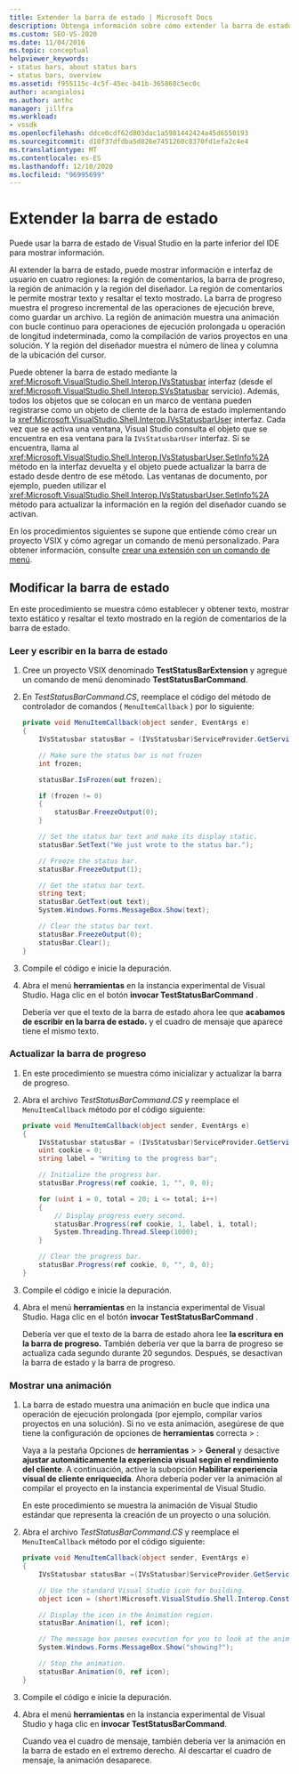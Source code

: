 ```yaml
---
title: Extender la barra de estado | Microsoft Docs
description: Obtenga información sobre cómo extender la barra de estado de Visual Studio en la parte inferior del IDE, que muestra información.
ms.custom: SEO-VS-2020
ms.date: 11/04/2016
ms.topic: conceptual
helpviewer_keywords:
- status bars, about status bars
- status bars, overview
ms.assetid: f955115c-4c5f-45ec-b41b-365868c5ec0c
author: acangialosi
ms.author: anthc
manager: jillfra
ms.workload:
- vssdk
ms.openlocfilehash: ddce0cdf62d803dac1a5981442424a45d6550193
ms.sourcegitcommit: d10f37dfdba5d826e7451260c8370fd1efa2c4e4
ms.translationtype: MT
ms.contentlocale: es-ES
ms.lasthandoff: 12/10/2020
ms.locfileid: "96995699"
---
```

# <a name="extend-the-status-bar"></a>Extender la barra de estado
Puede usar la barra de estado de Visual Studio en la parte inferior del IDE para mostrar información.

 Al extender la barra de estado, puede mostrar información e interfaz de usuario en cuatro regiones: la región de comentarios, la barra de progreso, la región de animación y la región del diseñador. La región de comentarios le permite mostrar texto y resaltar el texto mostrado. La barra de progreso muestra el progreso incremental de las operaciones de ejecución breve, como guardar un archivo. La región de animación muestra una animación con bucle continuo para operaciones de ejecución prolongada u operación de longitud indeterminada, como la compilación de varios proyectos en una solución. Y la región del diseñador muestra el número de línea y columna de la ubicación del cursor.

 Puede obtener la barra de estado mediante la <xref:Microsoft.VisualStudio.Shell.Interop.IVsStatusbar> interfaz (desde el <xref:Microsoft.VisualStudio.Shell.Interop.SVsStatusbar> servicio). Además, todos los objetos que se colocan en un marco de ventana pueden registrarse como un objeto de cliente de la barra de estado implementando la <xref:Microsoft.VisualStudio.Shell.Interop.IVsStatusbarUser> interfaz. Cada vez que se activa una ventana, Visual Studio consulta el objeto que se encuentra en esa ventana para la `IVsStatusbarUser` interfaz. Si se encuentra, llama al <xref:Microsoft.VisualStudio.Shell.Interop.IVsStatusbarUser.SetInfo%2A> método en la interfaz devuelta y el objeto puede actualizar la barra de estado desde dentro de ese método. Las ventanas de documento, por ejemplo, pueden utilizar el <xref:Microsoft.VisualStudio.Shell.Interop.IVsStatusbarUser.SetInfo%2A> método para actualizar la información en la región del diseñador cuando se activan.

 En los procedimientos siguientes se supone que entiende cómo crear un proyecto VSIX y cómo agregar un comando de menú personalizado. Para obtener información, consulte [crear una extensión con un comando de menú](../extensibility/creating-an-extension-with-a-menu-command.md).

## <a name="modify-the-status-bar"></a>Modificar la barra de estado
 En este procedimiento se muestra cómo establecer y obtener texto, mostrar texto estático y resaltar el texto mostrado en la región de comentarios de la barra de estado.

### <a name="read-and-write-to-the-status-bar"></a>Leer y escribir en la barra de estado

1. Cree un proyecto VSIX denominado **TestStatusBarExtension** y agregue un comando de menú denominado **TestStatusBarCommand**.

2. En *TestStatusBarCommand.CS*, reemplace el código del método de controlador de comandos ( `MenuItemCallback` ) por lo siguiente:

    ```csharp
    private void MenuItemCallback(object sender, EventArgs e)
    {
        IVsStatusbar statusBar = (IVsStatusbar)ServiceProvider.GetService(typeof(SVsStatusbar));

        // Make sure the status bar is not frozen
        int frozen;

        statusBar.IsFrozen(out frozen);

        if (frozen != 0)
        {
            statusBar.FreezeOutput(0);
        }

        // Set the status bar text and make its display static.
        statusBar.SetText("We just wrote to the status bar.");

        // Freeze the status bar.
        statusBar.FreezeOutput(1);

        // Get the status bar text.
        string text;
        statusBar.GetText(out text);
        System.Windows.Forms.MessageBox.Show(text);

        // Clear the status bar text.
        statusBar.FreezeOutput(0);
        statusBar.Clear();
    }
    ```

3. Compile el código e inicie la depuración.

4. Abra el menú **herramientas** en la instancia experimental de Visual Studio. Haga clic en el botón **invocar TestStatusBarCommand** .

     Debería ver que el texto de la barra de estado ahora lee que **acabamos de escribir en la barra de estado.** y el cuadro de mensaje que aparece tiene el mismo texto.

### <a name="update-the-progress-bar"></a>Actualizar la barra de progreso

1. En este procedimiento se muestra cómo inicializar y actualizar la barra de progreso.

2. Abra el archivo *TestStatusBarCommand.CS* y reemplace el `MenuItemCallback` método por el código siguiente:

    ```csharp
    private void MenuItemCallback(object sender, EventArgs e)
    {
        IVsStatusbar statusBar = (IVsStatusbar)ServiceProvider.GetService(typeof(SVsStatusbar));
        uint cookie = 0;
        string label = "Writing to the progress bar";

        // Initialize the progress bar.
        statusBar.Progress(ref cookie, 1, "", 0, 0);

        for (uint i = 0, total = 20; i <= total; i++)
        {
            // Display progress every second.
            statusBar.Progress(ref cookie, 1, label, i, total);
            System.Threading.Thread.Sleep(1000);
        }

        // Clear the progress bar.
        statusBar.Progress(ref cookie, 0, "", 0, 0);
    }
    ```

3. Compile el código e inicie la depuración.

4. Abra el menú **herramientas** en la instancia experimental de Visual Studio. Haga clic en el botón **invocar TestStatusBarCommand** .

     Debería ver que el texto de la barra de estado ahora lee **la escritura en la barra de progreso.** También debería ver que la barra de progreso se actualiza cada segundo durante 20 segundos. Después, se desactivan la barra de estado y la barra de progreso.

### <a name="display-an-animation"></a>Mostrar una animación

1. La barra de estado muestra una animación en bucle que indica una operación de ejecución prolongada (por ejemplo, compilar varios proyectos en una solución). Si no ve esta animación, asegúrese de que tiene la configuración de opciones de **herramientas** correcta  >   :

     Vaya a la pestaña Opciones de **herramientas**  >    >  **General** y desactive **ajustar automáticamente la experiencia visual según el rendimiento del cliente**. A continuación, active la subopción **Habilitar experiencia visual de cliente enriquecida**. Ahora debería poder ver la animación al compilar el proyecto en la instancia experimental de Visual Studio.

     En este procedimiento se muestra la animación de Visual Studio estándar que representa la creación de un proyecto o una solución.

2. Abra el archivo *TestStatusBarCommand.CS* y reemplace el `MenuItemCallback` método por el código siguiente:

    ```csharp
    private void MenuItemCallback(object sender, EventArgs e)
    {
        IVsStatusbar statusBar =(IVsStatusbar)ServiceProvider.GetService(typeof(SVsStatusbar));

        // Use the standard Visual Studio icon for building.
        object icon = (short)Microsoft.VisualStudio.Shell.Interop.Constants.SBAI_Build;

        // Display the icon in the Animation region.
        statusBar.Animation(1, ref icon);

        // The message box pauses execution for you to look at the animation.
        System.Windows.Forms.MessageBox.Show("showing?");

        // Stop the animation.
        statusBar.Animation(0, ref icon);
    }
    ```

3. Compile el código e inicie la depuración.

4. Abra el menú **herramientas** en la instancia experimental de Visual Studio y haga clic en **invocar TestStatusBarCommand**.

     Cuando vea el cuadro de mensaje, también debería ver la animación en la barra de estado en el extremo derecho. Al descartar el cuadro de mensaje, la animación desaparece.
